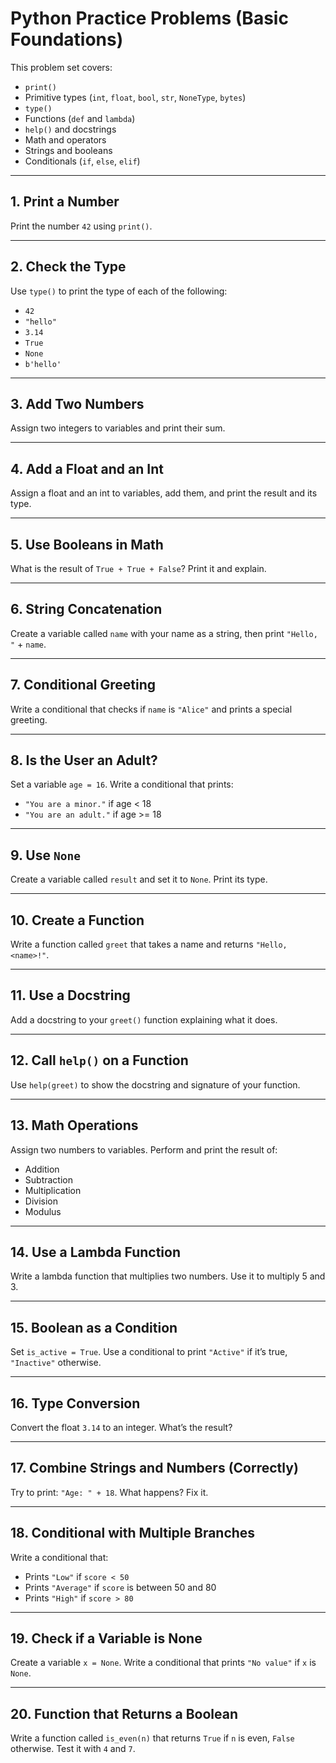# Python Practice Problems (Basic Foundations)

This problem set covers:

- `print()`
- Primitive types (`int`, `float`, `bool`, `str`, `NoneType`, `bytes`)
- `type()`
- Functions (`def` and `lambda`)
- `help()` and docstrings
- Math and operators
- Strings and booleans
- Conditionals (`if`, `else`, `elif`)

---

## 1. Print a Number

Print the number `42` using `print()`.

---

## 2. Check the Type

Use `type()` to print the type of each of the following:

- `42`
- `"hello"`
- `3.14`
- `True`
- `None`
- `b'hello'`

---

## 3. Add Two Numbers

Assign two integers to variables and print their sum.

---

## 4. Add a Float and an Int

Assign a float and an int to variables, add them, and print the result and its type.

---

## 5. Use Booleans in Math

What is the result of `True + True + False`? Print it and explain.

---

## 6. String Concatenation

Create a variable called `name` with your name as a string, then print `"Hello, "` + `name`.

---

## 7. Conditional Greeting

Write a conditional that checks if `name` is `"Alice"` and prints a special greeting.

---

## 8. Is the User an Adult?

Set a variable `age = 16`. Write a conditional that prints:

- `"You are a minor."` if age < 18
- `"You are an adult."` if age >= 18

---

## 9. Use `None`

Create a variable called `result` and set it to `None`. Print its type.

---

## 10. Create a Function

Write a function called `greet` that takes a name and returns `"Hello, <name>!"`.

---

## 11. Use a Docstring

Add a docstring to your `greet()` function explaining what it does.

---

## 12. Call `help()` on a Function

Use `help(greet)` to show the docstring and signature of your function.

---

## 13. Math Operations

Assign two numbers to variables. Perform and print the result of:

- Addition
- Subtraction
- Multiplication
- Division
- Modulus

---

## 14. Use a Lambda Function

Write a lambda function that multiplies two numbers. Use it to multiply 5 and 3.

---

## 15. Boolean as a Condition

Set `is_active = True`. Use a conditional to print `"Active"` if it’s true, `"Inactive"` otherwise.

---

## 16. Type Conversion

Convert the float `3.14` to an integer. What’s the result?

---

## 17. Combine Strings and Numbers (Correctly)

Try to print: `"Age: " + 18`. What happens? Fix it.

---

## 18. Conditional with Multiple Branches

Write a conditional that:

- Prints `"Low"` if `score < 50`
- Prints `"Average"` if `score` is between 50 and 80
- Prints `"High"` if `score > 80`

---

## 19. Check if a Variable is None

Create a variable `x = None`. Write a conditional that prints `"No value"` if `x` is `None`.

---

## 20. Function that Returns a Boolean

Write a function called `is_even(n)` that returns `True` if `n` is even, `False` otherwise. Test it with `4` and `7`.